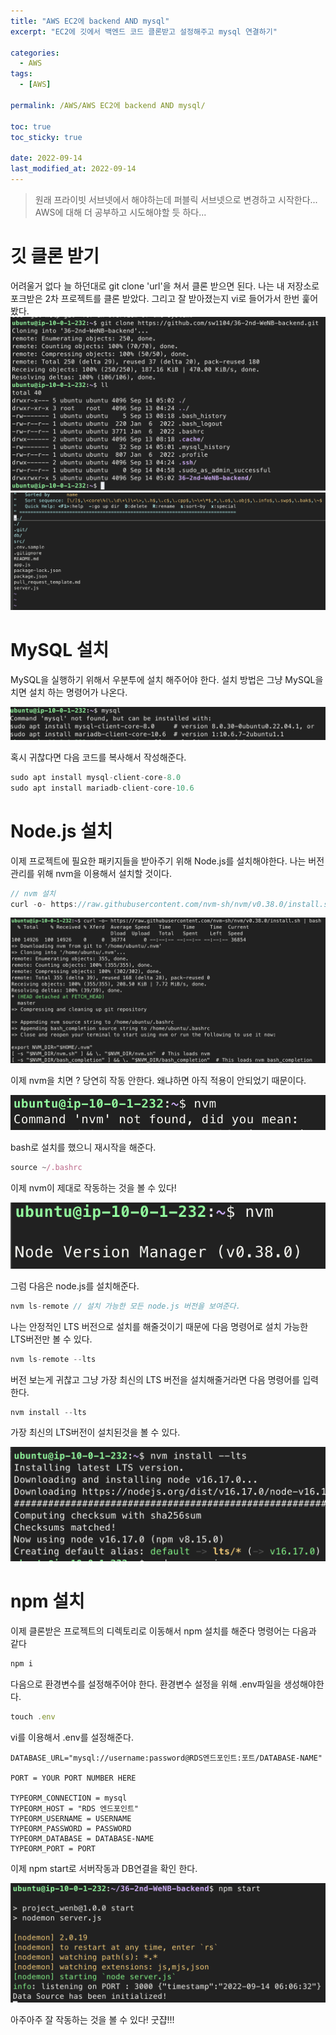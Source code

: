```yaml
---
title: "AWS EC2에 backend AND mysql"
excerpt: "EC2에 깃에서 백엔드 코드 클론받고 설정해주고 mysql 연결하기"

categories:
  - AWS
tags:
  - [AWS]

permalink: /AWS/AWS EC2에 backend AND mysql/

toc: true
toc_sticky: true

date: 2022-09-14
last_modified_at: 2022-09-14
---
```


> 원래 프라이빗 서브넷에서 해야하는데 퍼블릭 서브넷으로 변경하고 시작한다... AWS에 대해 더 공부하고 시도해야할 듯 하다...

# 깃 클론 받기
어려울거 없다 늘 하던대로 git clone 'url'을 쳐서 클론 받으면 된다. 나는 내 저장소로 포크받은 2차 프로젝트를 클론 받았다. 그리고 잘 받아졌는지 vi로 들어가서 한번 훑어 봤다.
![](../../assets/images/posts_img/AWS/EC2/2022-09-14-ec2-gitclone.png)
![](../../assets/images/posts_img/AWS/EC2/2022-09-14-cloneFileVi.png)

# MySQL 설치
MySQL을 실행하기 위해서 우분투에 설치 해주어야 한다. 설치 방법은 그냥 MySQL을 치면 설치 하는 명령어가 나온다.

![](../../assets/images/posts_img/AWS/EC2/2022-09-14-mysql-setup.png)

혹시 귀찮다면 다음 코드를 복사해서 작성해준다.

```javascript
sudo apt install mysql-client-core-8.0
sudo apt install mariadb-client-core-10.6
```

# Node.js 설치

이제 프로젝트에 필요한 패키지들을 받아주기 위해 Node.js를 설치해야한다. 나는 버전 관리를 위해 nvm을 이용해서 설치할 것이다.

```javascript
// nvm 설치
curl -o- https://raw.githubusercontent.com/nvm-sh/nvm/v0.38.0/install.sh | bash
```



![](../../assets/images/posts_img/AWS/EC2/2022-09-14-nvm1.png)

이제 nvm을 치면 ? 당연히 작동 안한다. 왜냐하면 아직 적용이 안되었기 때문이다.

![](../../assets/images/posts_img/AWS/EC2/2022-09-14-nvm2.png)

bash로 설치를 했으니 재시작을 해준다.

```javascript
source ~/.bashrc
```

이제 nvm이 제대로 작동하는 것을 볼 수 있다!

![](../../assets/images/posts_img/AWS/EC2/2022-09-14-nvm4.png)

그럼 다음은 node.js를 설치해준다.

```javascript
nvm ls-remote // 설치 가능한 모든 node.js 버전을 보여준다.
```

나는 안정적인 LTS 버전으로 설치를 해줄것이기 때문에 다음 명령어로 설치 가능한 LTS버전만 볼 수 있다.

```javascript
nvm ls-remote --lts
```

버전 보는게 귀찮고 그냥 가장 최신의 LTS 버전을 설치해줄거라면 다음 명령어를 입력한다.

```javascript
nvm install --lts
```

가장 최신의 LTS버전이 설치된것을 볼 수 있다.

![](../../assets/images/posts_img/AWS/EC2/2022-09-14-nodeLTS.png)

# npm 설치

이제 클론받은 프로젝트의 디렉토리로 이동해서 npm 설치를 해준다 명령어는 다음과 같다
```javascript
npm i
```

다음으로 환경변수를 설정해주어야 한다. 환경변수 설정을 위해 .env파일을 생성해야한다.
```javascript
touch .env
```

vi를 이용해서 .env를 설정해준다. 

```
DATABASE_URL="mysql://username:password@RDS엔드포인트:포트/DATABASE-NAME"

PORT = YOUR PORT NUMBER HERE

TYPEORM_CONNECTION = mysql
TYPEORM_HOST = "RDS 엔드포인트"
TYPEORM_USERNAME = USERNAME
TYPEORM_PASSWORD = PASSWORD
TYPEORM_DATABASE = DATABASE-NAME
TYPEORM_PORT = PORT
```

이제 npm start로 서버작동과 DB연결을 확인 한다.

![](../../assets/images/posts_img/AWS/EC2/2022-09-14-npmStart.png)

아주아주 잘 작동하는 것을 볼 수 있다! 굿쟙!!!